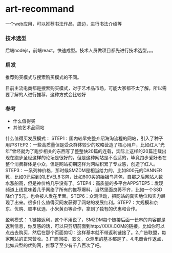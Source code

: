 # art-recommand
一个web应用，可以推荐书法作品，周边，进行书法介绍等

### 技术选型
后端nodejs，前端react。快速成型。技术人员做项目都先进行技术选型。。。

### 启发
推荐购买模式与搜索购买模式的不同。

目前主流电商都是搜索购买模式，对于艺术品市场，可能大家都不太了解，所以需要了解的人进行推荐，这种方式会比较好

### 参考
* 什么值得买
* 其他艺术品网站

什么值得买发展模式：
STEP1：国内较早完整介绍海淘流程的网站，引入了种子用户STEP2：一些高质量但是受众群体较少的攻略营造了核心用户，比如红人“光年”曾经就为了跑步相关的东西写了整整快20篇的连载，实际上这样的20篇连载出现在跑步圣经这样的论坛是很好的，但是这种网站是不合适的，毕竟跑步爱好者在整个消费群体是小众，但是网站初期这样为网站积累了专业感，创造了红人。STEP3：一系列神价格，那时候SMZDM是相当给力的，比如800元的DANNER靴，比如0元买到的LEVEL8书包，比如800买的始祖鸟背包，自那之后网站人数水涨船高，但是神价格几乎没有了。STEP4：高质量的多平台APPSTEP5：发现频道上线意味着几乎网络了所有的推荐爆料，当然里面良莠不齐，比如一个SSD降价了5元，也会被人发在里面。STEP6：众测活动，把网站的真实地位和实力展现了出来。很多什么值得买网友获得了网站的发展红利。STEP7：大规模和京东、优购、顺丰优选、小米黄页等合作，拿到了独有的优惠和合作。

盈利模式：
1.链接返利，这个不用说了，SMZDM每个链接后面一长串的内容都是返利信息，你反感的话，可以只剪切前面到http://XXX.COM的链接。比如你可以点击去购买，然后在那个页面剪切：这样基本就不带返利链接了。2.广告联盟，每家网站的正常营收。3.厂商回扣，软文，众测里的基本都是了。4.电商合作返点，比如典型的优购网，推荐了至少有千八百次了吧。
